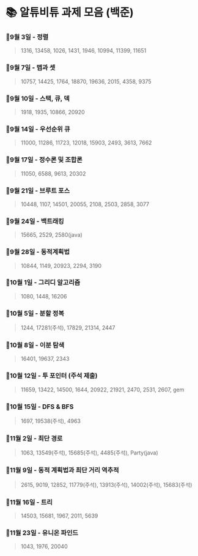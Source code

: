 # 📚 알튜비튜 과제 모음 (백준)
  ### 📗9월 3일 - 정렬
  >1316, 13458, 1026, 1431, 1946, 10994, 11399, 11651
  ### 📗9월 7일 - 맵과 셋
  >10757, 14425, 1764, 18870, 19636, 2015, 4358, 9375
  ### 📗9월 10일 - 스택, 큐, 덱
  >1918, 1935, 10866, 20920
  ### 📗9월 14일 - 우선순위 큐
  >11000, 11286, 11723, 12018, 15903, 2493, 3613, 7662
  ### 📗9월 17일 - 정수론 및 조합론
  >11050, 6588, 9613, 20302
  ### 📗9월 21일 - 브루트 포스
  >10448, 1107, 14501, 20055, 2108, 2503, 2858, 3077
  ### 📗9월 24일 - 백트래킹
  >15665, 2529, 2580(java)
  ### 📗9월 28일 - 동적계획법
  >10844, 1149, 20923, 2294, 3190
  ### 📗10월 1일 - 그리디 알고리즘
  >1080, 1448, 16206
  ### 📕10월 5일 - 분할 정복
  >1244, 17281(주석), 17829, 21314, 2447
  ### 📗10월 8일 - 이분 탐색
  >16401, 19637, 2343
  ### 📒10월 12일 - 투 포인터 (주석 제출)
  >11659, 13422, 14500, 1644, 20922, 21921, 2470, 2531, 2607, gem
  ### 📗10월 15일 - DFS & BFS
  >1697, 19538(주석), 4963
  ### 📕11월 2일 - 최단 경로
  >1063, 13549(주석), 15685(주석), 4485(주석), Party(java)
  ### 📕11월 9일 - 동적 계획법과 최단 거리 역추적
  >2615, 9019, 12852, 11779(주석), 13913(주석), 14002(주석), 15683(주석)
  ### 📗11월 16일 - 트리
  >14503, 15681, 1967, 2011, 5639
  ### 📗11월 23일 - 유니온 파인드
  >1043, 1976, 20040